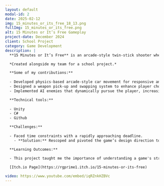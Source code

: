 ```yaml
---
layout: default
modal-id: 2
date: 2025-02-12
img: 15_minutes_or_its_free_18_13.png
fullImg: 15_minutes_or_its_free.png
alt: 15 Minutes or It’s Free Gameplay
project-date: December 2024
client: School Project
category: Game Development
description: |
  **15 Minutes or It’s Free** is an arcade-style twin-stick shooter where you play as a pizza delivery driver navigating the apocalypse. This game combines fast-paced action with strategic gameplay elements.

  *Created alongside my team for a school project.*

  **Some of my contributions:**
  
  - Developed physics-based arcade-style car movement for responsive and dynamic driving mechanics.
  - Designed a weapon pick-up and swapping system to enhance player choice and strategy.
  - Implemented AI enemies that dynamically pursue the player, increasing the challenge and excitement of the game.

  **Technical tools:**
  
  - Unity
  - C#
  - Github

  **Challenges:**
  
  - Faced time constraints with a rapidly approaching deadline.
    - **Solution:** Rescoped and pivoted the game’s design direction to better align with time constraints and the core game concept. This involved cutting unnecessary features and adjusting the design to maintain a focus on keeping the player in the action.

  **Learning Outcomes:**
  
  - This project taught me the importance of understanding a game's strengths and designing to maximize those strengths. By focusing on what made the game fun, I was able to create a more engaging player experience.

  [Itch.io Page](https://rgprime1.itch.io/15-minutes-or-its-free)

video: https://www.youtube.com/embed/iqRZnkHZBVc
---
```

